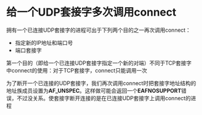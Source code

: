 # 给一个UDP套接字多次调用connect

拥有一个已连接UDP套接字的进程可出于下列两个目的之一再次调用connect：

- 指定新的IP地址和端口号
- 端口套接字

第一个目的（即给一个已连接UDP套接字指定一个新的对端）不同于TCP套接字中connect的使用：对于TCP套接字，connect只能调用一次

为了断开一个已连接的UDP套接字，我们再次调用connect时把套接字地址结构的地址族成员设置为**AF_UNSPEC**。这样做可能会返回一个**EAFNOSUPPORT**错误，不过没关系。使套接字断开连接的是在已连接UDP套接字上调用connect的进程
